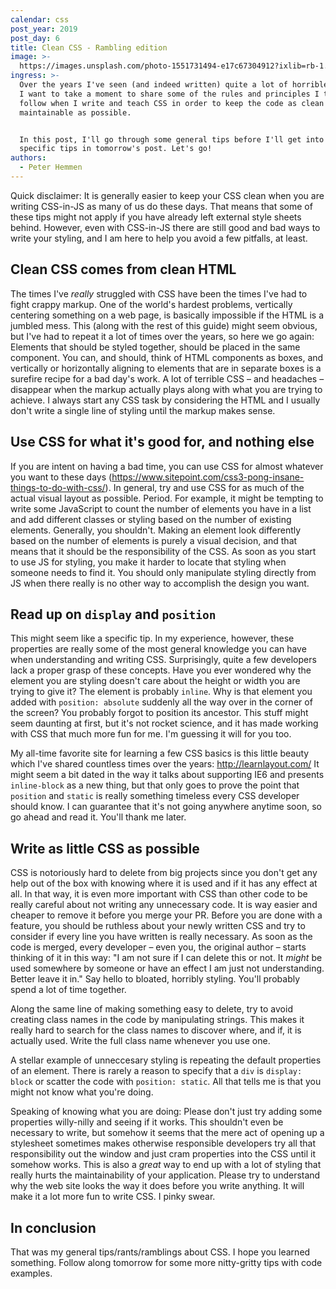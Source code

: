 ```yaml
---
calendar: css
post_year: 2019
post_day: 6
title: Clean CSS - Rambling edition
image: >-
  https://images.unsplash.com/photo-1551731494-e17c67304912?ixlib=rb-1.2.1&ixid=eyJhcHBfaWQiOjEyMDd9&auto=format&fit=crop&w=3300&q=80
ingress: >-
  Over the years I've seen (and indeed written) quite a lot of horrible CSS, and
  I want to take a moment to share some of the rules and principles I try to
  follow when I write and teach CSS in order to keep the code as clean and
  maintainable as possible.


  In this post, I'll go through some general tips before I'll get into some more
  specific tips in tomorrow's post. Let's go!
authors:
  - Peter Hemmen
---
```

Quick disclaimer: It is generally easier to keep your CSS clean when you are writing CSS-in-JS as many of us do these days. That means that some of these tips might not apply if you have already left external style sheets behind. However, even with CSS-in-JS there are still good and bad ways to write your styling, and I am here to help you avoid a few pitfalls, at least.

## Clean CSS comes from clean HTML

The times I've _really_ struggled with CSS have been the times I've had to fight crappy markup. One of the world's hardest problems, vertically centering something on a web page, is basically impossible if the HTML is a jumbled mess. This (along with the rest of this guide) might seem obvious, but I've had to repeat it a lot of times over the years, so here we go again: Elements that should be styled together, should be placed in the same component. You can, and should, think of HTML components as boxes, and vertically or horizontally aligning to elements that are in separate boxes is a surefire recipe for a bad day's work. A lot of terrible CSS – and headaches – disappear when the markup actually plays along with what you are trying to achieve. I always start any CSS task by considering the HTML and I usually don't write a single line of styling until the markup makes sense.

## Use CSS for what it's good for, and nothing else

If you are intent on having a bad time, you can use CSS for almost whatever you want to these days (https://www.sitepoint.com/css3-pong-insane-things-to-do-with-css/). In general, try and use CSS for as much of the actual visual layout as possible. Period. For example, it might be tempting to write some JavaScript to count the number of elements you have in a list and add different classes or styling based on the number of existing elements. Generally, you shouldn't. Making an element look differently based on the number of elements is purely a visual decision, and that means that it should be the responsibility of the CSS. As soon as you start to use JS for styling, you make it harder to locate that styling when someone needs to find it. You should only manipulate styling directly from JS when there really is no other way to accomplish the design you want.

## Read up on `display` and `position`

This might seem like a specific tip. In my experience, however, these properties are really some of the most general knowledge you can have when understanding and writing CSS. Surprisingly, quite a few developers lack a proper grasp of these concepts. Have you ever wondered why the element you are styling doesn't care about the height or width you are trying to give it? The element is probably `inline`. Why is that element you added with `position: absolute` suddenly all the way over in the corner of the screen? You probably forgot to position its ancestor. This stuff might seem daunting at first, but it's not rocket science, and it has made working with CSS that much more fun for me. I'm guessing it will for you too.
 
My all-time favorite site for learning a few CSS basics is this little beauty which I've shared countless times over the years: http://learnlayout.com/ It might seem a bit dated in the way it talks about supporting IE6 and presents `inline-block` as a new thing, but that only goes to prove the point that `position` and `static` is really something timeless every CSS developer should know. I can guarantee that it's not going anywhere anytime soon, so go ahead and read it. You'll thank me later. 
 
## Write as little CSS as possible

CSS is notoriously hard to delete from big projects since you don't get any help out of the box with knowing where it is used and if it has any effect at all. In that way, it is even more important with CSS than other code to be really careful about not writing any unnecessary code. It is way easier and cheaper to remove it before you merge your PR. Before you are done with a feature, you should be ruthless about your newly written CSS and try to consider if every line you have written is really necessary. As soon as the code is merged, every developer – even you, the original author – starts thinking of it in this way: "I am not sure if I can delete this or not. It _might_ be used somewhere by someone or have an effect I am just not understanding. Better leave it in." Say hello to bloated, horribly styling. You'll probably spend a lot of time together.

Along the same line of making something easy to delete, try to avoid creating class names in the code by manipulating strings. This makes it really hard to search for the class names to discover where, and if, it is actually used. Write the full class name whenever you use one.

A stellar example of unneccesary styling is repeating the default properties of an element. There is rarely a reason to specify that a `div` is `display: block` or scatter the code with `position: static`. All that tells me is that you might not know what you're doing.

Speaking of knowing what you are doing: Please don't just try adding some properties willy-nilly and seeing if it works. This shouldn't even be necessary to write, but somehow it seems that the mere act of opening up a stylesheet sometimes makes otherwise responsible developers try all that responsibility out the window and just cram properties into the CSS until it somehow works. This is also a _great_ way to end up with a lot of styling that really hurts the maintainability of your application. Please try to understand why the web site looks the way it does before you write anything. It will make it a lot more fun to write CSS. I pinky swear.

## In conclusion

That was my general tips/rants/ramblings about CSS. I hope you learned something. Follow along tomorrow for some more nitty-gritty  tips with code examples.
